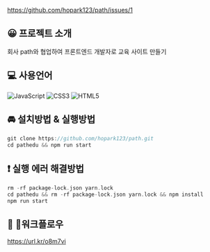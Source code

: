 https://github.com/hopark123/path/issues/1
## 😀 프로젝트 소개
회사 path와 협업하여 프론트엔드 개발자로 교육 사이트 만들기

## 💻 사용언어
![JavaScript](https://img.shields.io/badge/javascript-%23323330.svg?style=for-the-badge&logo=javascript&logoColor=%23F7DF1E) ![CSS3](https://img.shields.io/badge/css3-%231572B6.svg?style=for-the-badge&logo=css3&logoColor=white) ![HTML5](https://img.shields.io/badge/html5-%23E34F26.svg?style=for-the-badge&logo=html5&logoColor=white)


## 🚘 설치방법 & 실행방법
```c
git clone https://github.com/hopark123/path.git 
cd pathedu && npm run start
```

## ❗ 실행 에러 해결방법
```c
rm -rf package-lock.json yarn.lock
cd pathedu && rm -rf package-lock.json yarn.lock && npm install
npm run start
```

## 📅 워크플로우
https://url.kr/o8m7vi
